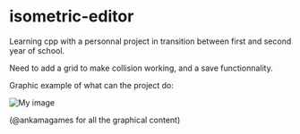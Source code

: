 ﻿# isometric-editor


Learning cpp with a personnal project in transition between first and second year of school.

Need to add a grid to make collision working, and a save functionnality.


Graphic example of what can the project do:

![My image](pywwo.github.com/EDITOR/graphic/img1.png)


(@ankamagames for all the graphical content)
